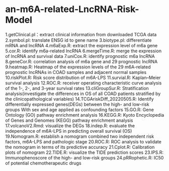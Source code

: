 # an-m6A-related-LncRNA-Risk-Model
1.getClinical.pl：extract clinical information from downloaded TCGA data
2.symbol.pl: translate ENSG id to gene name
3.biotype.pl: differentiate mRNA and lncRNA
4.m6aExp.R: extract the expression level of m6a gene
5.cor.R: identify m6a-related lncRNA
6.mergeTime.R: merge the expression of lncRNA and survival data
7.uniCox.R: identify prognostic m6a lncRNA
8.geneCor.R: correlation analysis of m6a gene and 29 prognostic lncRNA
9.heatmap.R: Heatmap of the expression levels of the 29 m6A-related prognostic lncRNAs in COAD samples and adjacent normal samples
10.riskPlot.R: Risk score distribution of m6A-LPS
11.survial.R: Kaplan–Meier survival analysis
12.ROC.R: receiver operating characteristic curve analysis of the 1-, 2-, and 3-year survival rates
13.cliGroupSur.R: Stratification analysis(investigate the differences in OS of all COAD patients stratified by the clinicopathological variables)
14.TCGAriskDiff_20220505.R: Identify differentially expressed genes(DEGs) between the high- and low-risk groups With sex and age applied as confounding factors
15.GO.R: Gene Ontology (GO) pathway enrichment analysis
16.KEGG.R: Kyoto Encyclopedia of Genes and Genomes (KEGG) pathway enrichment analysis
17.volcanoV2.Rmd: visualize the DEGs
18.indep.R: evaluate the independence of m6A-LPS in predicting overall survival (OS)
19.Nomogram.R: establish a nomogram combined two independent risk factors, m6A-LPS and pathologic stage
20.ROC.R: ROC analysis to validate the nomogram in terms of its predictive accuracy
21.Cplot.R: Calibration plots of nomogram
22.TIDE.R: visualize the TIDE prediction scores
23.IPS.R: Immunophenoscore of the high- and low-risk groups
24.pRRophetic.R: IC50 of potential chemotherapeutic drugs
